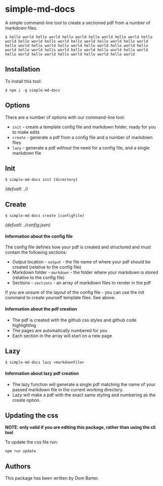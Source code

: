 # simple-md-docs
 
A simple command-line tool to create a sectioned pdf from a number of markdown files.


```
$ hello world hello world hello world hello world hello world hello world hello world hello world hello world hello world hello world hello world hello world hello world hello world hello world hello world hello world hello world hello world hello world hello world hello world hello world hello world hello world hello world 
```

## Installation

To install this tool:
```
$ npm i -g simple-md-docs
```

## Options

There are a number of options with our command-line tool:

* `init` - create a template config file and markdown folder, ready for you to make edits
* `create` - generate a pdf from a config file and a number of markdown files
* `lazy` - generate a pdf without the need for a config file, and a single markdown file

## Init

```
$ simple-md-docs init [directory]
```
*(defualt: ./)*

## Create

```
$ simple-md-docs create [configFile]
```
*(defualt: ./config.json)*

#### Information about the config file

The config file defines how your pdf is created and structured and must contain the following sections:

* Output location - `output` - the file name of where your pdf should be created (relative to the config file)
* Markdown folder - `markdown` - the folder where your markdown is stored (relative to the config file)
* Sections - `sections` - an array of markdown files to render in the pdf

If you are unsure of the layout of the config file - you can use the init command to create yourself template files. See above. 

#### Information about the pdf creation

* The pdf is created with the github css styles and github code highlighting
* The pages are automatically numbered for you
* Each section in the array will start on a new page

## Lazy

```
$ simple-md-docs lazy <markdownFile>
```

#### Information about lazy pdf creation

* The lazy function will generate a single pdf matching the name of your passed markdown file in the current working directory. 
* Lazy will make a pdf with the exact same styling and numbering as the create option.

## Updating the css 

**NOTE: only valid if you are editing this package, rather than using the cli tool**

To update the css file run:
```
npm run update
```

## Authors

This package has been written by Dom Barter.